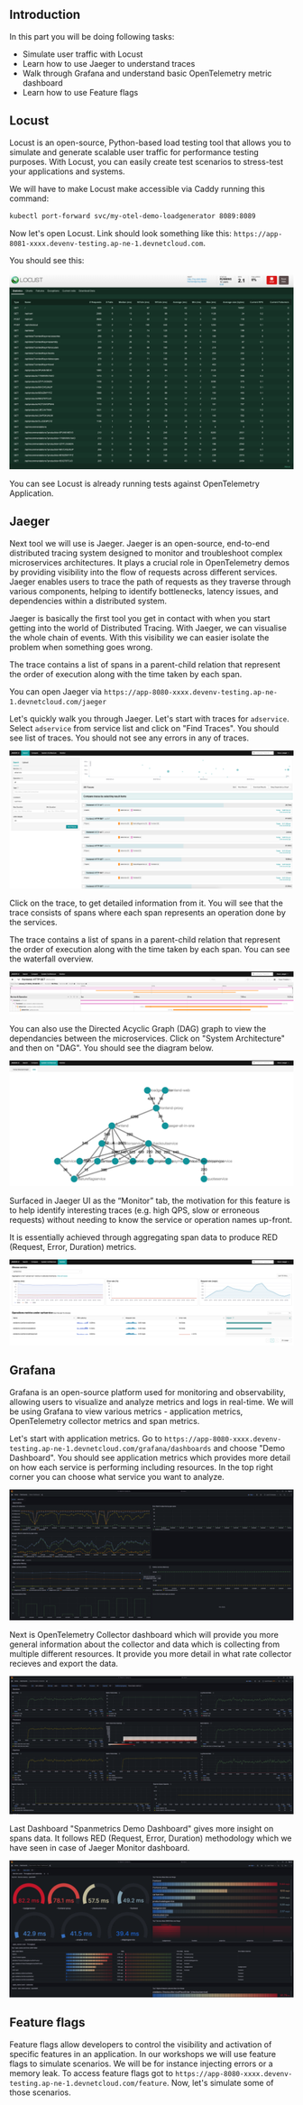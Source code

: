 ## Introduction
In this part you will be doing following tasks:
- Simulate user traffic with Locust
- Learn how to use Jaeger to understand traces
- Walk through Grafana and understand basic OpenTelemetry metric dashboard
- Learn how to use Feature flags

## Locust
Locust is an open-source, Python-based load testing tool that allows you to simulate and generate scalable user traffic for performance testing purposes. With Locust, you can easily create test scenarios to stress-test your applications and systems. 

We will have to make Locust make accessible via Caddy running this command:

```bash
kubectl port-forward svc/my-otel-demo-loadgenerator 8089:8089
```

Now let's open Locust. Link should look something like this: `https://app-8081-xxxx.devenv-testing.ap-ne-1.devnetcloud.com`.

You should see this:

![Locust Screeshot](./images/locust_screenshot.png)

You can see Locust is already running tests against OpenTelemetry Application.


## Jaeger 

Next tool we will use is Jaeger. Jaeger is an open-source, end-to-end distributed tracing system designed to monitor and troubleshoot complex microservices architectures. It plays a crucial role in OpenTelemetry demos by providing visibility into the flow of requests across different services. Jaeger enables users to trace the path of requests as they traverse through various components, helping to identify bottlenecks, latency issues, and dependencies within a distributed system.

Jaeger is basically the first tool you get in contact with when you start getting into the world of Distributed Tracing. With Jaeger, we can visualise the whole chain of events. With this visibility we can easier isolate the problem when something goes wrong.

The trace contains a list of spans in a parent-child relation that represent the order of execution along with the time taken by each span.

You can open Jaeger via `https://app-8080-xxxx.devenv-testing.ap-ne-1.devnetcloud.com/jaeger`

Let's quickly walk you through Jaeger. Let's start with traces for `adservice`. Select `adservice` from service list and click on "Find Traces". You should see list of traces. You should not see any errors in any of traces.

![Traces screenshot](./images/jaeger_traces.png)

Click on the trace, to get detailed information from it. You will see that the trace consists of spans where each span represents an operation done by the services.

The trace contains a list of spans in a parent-child relation that represent the order of execution along with the time taken by each span. You can see the waterfall overview.

![Trace screenshot](./images/jaeger_trace.png)

You can also use the Directed Acyclic Graph (DAG) graph to view the dependancies between the microservices. Click on "System Architecture" and then on "DAG". You should see the diagram below.

![DAG](./images/jaeger_dag.png)

Surfaced in Jaeger UI as the “Monitor” tab, the motivation for this feature is to help identify interesting traces (e.g. high QPS, slow or erroneous requests) without needing to know the service or operation names up-front.

It is essentially achieved through aggregating span data to produce RED (Request, Error, Duration) metrics.

![Jaeger Monitor](./images/jaeger_monitor.png)


## Grafana
Grafana is an open-source platform used for monitoring and observability, allowing users to visualize and analyze metrics and logs in real-time. We will be using Grafana to view various metrics - application metrics, OpenTelemetry collector metrics and span metrics.

Let's start with application metrics. Go to `https://app-8080-xxxx.devenv-testing.ap-ne-1.devnetcloud.com/grafana/dashboards` and choose "Demo Dashboard". You should see application metrics which provides more detail on how each service is performing including resources. In the top right corner you can choose what service you want to analyze.

![Grafana App](./images/grafana_application.png)

Next is OpenTelemetry Collector dashboard which will provide you more general information about the collector and data which is collecting from multiple different resources. It provide you more detail in what rate collector recieves and export the data.

![Grafana Collector](./images/grafana_opentel_collector.png)

Last Dashboard "Spanmetrics Demo Dashboard" gives more insight on spans data. It follows RED (Request, Error, Duration) methodology which we have seen in case of Jaeger Monitor dashboard.

![Grafana Spanmetrics](./images/grafana_spanmetrics.png)


## Feature flags
Feature flags allow developers to control the visibility and activation of specific features in an application. In our workshops we will use feature flags to simulate scenarios. We will be for instance injecting errors or a memory leak. To access feature flags got to `https://app-8080-xxxx.devenv-testing.ap-ne-1.devnetcloud.com/feature`. Now, let's simulate some of those scenarios.